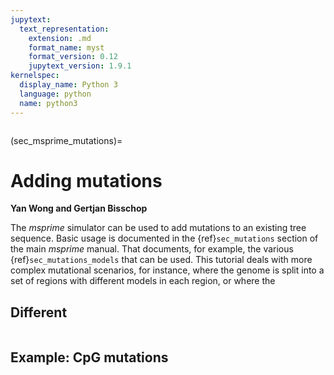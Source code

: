 ```yaml
---
jupytext:
  text_representation:
    extension: .md
    format_name: myst
    format_version: 0.12
    jupytext_version: 1.9.1
kernelspec:
  display_name: Python 3
  language: python
  name: python3
---
```


```{currentmodule} msprime
```

(sec_msprime_mutations)=

# Adding mutations

**Yan Wong and Gertjan Bisschop**

The _msprime_ simulator can be used to add mutations to an existing tree sequence. Basic usage
is documented in the {ref}`sec_mutations` section of the main _msprime_ manual. That documents,
for example, the various {ref}`sec_mutations_models` that can be used. This tutorial
deals with more complex mutational scenarios, for instance, where the genome is split into
a set of regions with different models in each region, or where the 

## Different 

```{code-cell} ipython3
```


## Example: CpG mutations

